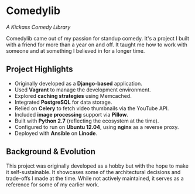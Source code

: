 # Comedylib
*A Kickass Comedy Library*

Comedylib came out of my passion for standup comedy. It's a project I built with
a friend for more than a year on and off. It taught me how to work with someone
and at something I believed in for a longer time.

## Project Highlights
* Originally developed as a **Django-based** application.
* Used **Vagrant** to manage the development environment.
* Explored **caching strategies** using Memcached.
* Integrated **PostgreSQL** for data storage.
* Relied on **Celery** to fetch video thumbnails via the YouTube API.
* Included **image processing** support via **Pillow**.
* Built with **Python 2.7** (reflecting the ecosystem at the time).
* Configured to run on **Ubuntu 12.04**, using **nginx** as a reverse proxy.
* Deployed with **Ansible** on **Linode**.

## Background & Evolution
This project was originally developed as a hobby but with the hope to make it
self-sustainable. It showcases some of the architectural decisions and
trade-offs I made at the time. While not actively maintained, it serves as a
reference for some of my earlier work.

